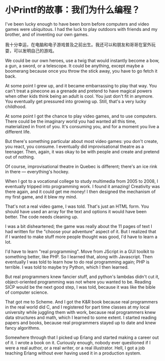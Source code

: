 # 小Printf的故事：我们为什么编程？

I've been lucky enough to have been born before computers and video games were ubiquitous. I had the luck to play outdoors with friends and my brother, and of inventing our own games.

我十分幸运，在电脑和电子游戏普及之前出生。我还可以和朋友和哥哥在室外玩耍，可以发明自己的游戏。

We could be our own heroes, use a twig that would instantly become a bow, a gun, a sword, or a telescope. It could be anything, except maybe a boomerang because once you throw the stick away, you have to go fetch it back.


At some point I grew up, and it became embarrassing to play that way. You can't treat a pinecone as a grenade and pretend to have magical powers when other kids think being an adult is cool. You just don't fit in anymore. You eventually get pressured into growing up. Still, that's a very lucky childhood.

At some point I got the chance to play video games, and to use computers. There could be the imaginary world you had wanted all this time, materialized in front of you. It's consuming you, and for a moment you live a different life.

But there's something particular about most video games: you don't create, you react, you consume. I eventually did improvisational theatre as a teenager. Then, again, it was okay to be with people and create and pretend out of nothing.


Of course, improvisational theatre in Quebec is different; there's an ice rink in there — everything's hockey.

When I got to a vocational college to study multimedia from 2005 to 2008, I eventually tripped into programming work. I found it amazing! Creativity was there again, and it could get me money! I then designed the mechanism of my first game, and it blew my mind.


That's not a real video game, I was told. That's just an HTML form. You should have used an array for the text and options it would have been better. The code needs cleaning up.

I was a bit disheartened; the game was really about the 11 pages of text I had written for the "choose your adventure" aspect of it. But I realized that if I wanted to make stuff more people thought was good, I'd have to learn a lot.

I'd have to learn "real programming". Move from JScript in a GUI toolkit to something better, like PHP. So I learned that, along with Javascript. Then eventually I was told to learn how to do real programming again; PHP is terrible. I was told to maybe try Python, which I then learned.

But real programmers knew fancier stuff, and python's lambdas didn't cut it, object-oriented programming was not where you wanted to be. Reading SICP would be the next good step, I was told, because it was like the bible of computer science.


That got me to Scheme. And I got the K&R book because real programmers in the real world did C, and I registered for part time classes at my local university while juggling them with work, because real programmers knew data structures and math, which I learned to some extent. I started reading papers and books, because real programmers stayed up to date and knew fancy algorithms.

Somewhere through that I picked up Erlang and started making a career out of it. I wrote a book on it. Curiously enough, nobody ever questioned if I were a real author, or a real writer, or a real illustrator. Hell, I got a job teaching Erlang without ever having used it in a production system.